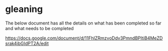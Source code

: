 # gleaning

The below document has all the details on what has been completed so far and what needs to be completed

https://docs.google.com/document/d/11FhIZRmzvoDdv3PmndBPItiB4MeZDsrak4ibGIdPT2A/edit
